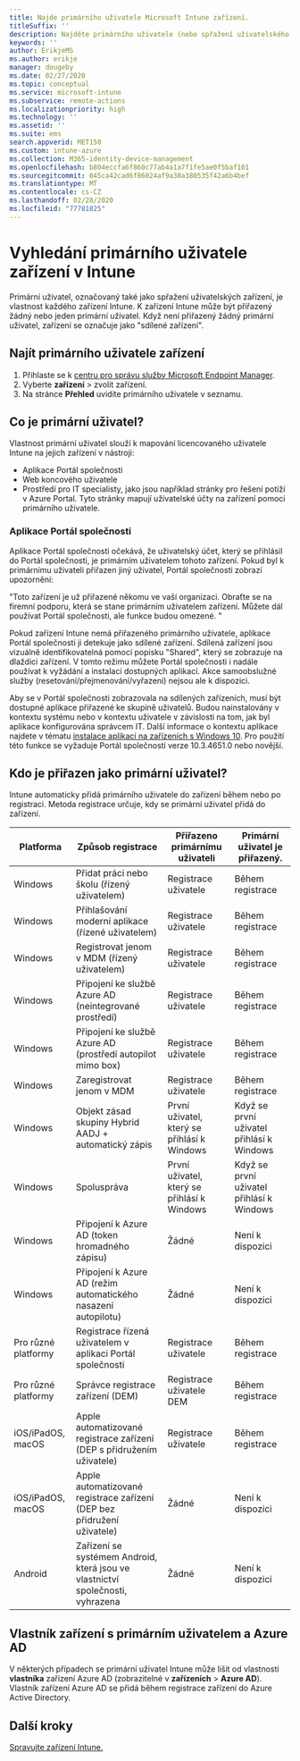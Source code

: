 ```yaml
---
title: Najde primárního uživatele Microsoft Intune zařízení.
titleSuffix: ''
description: Najděte primárního uživatele (nebo spřažení uživatelského zařízení) zařízení Intune.
keywords: ''
author: ErikjeMS
ms.author: erikje
manager: dougeby
ms.date: 02/27/2020
ms.topic: conceptual
ms.service: microsoft-intune
ms.subservice: remote-actions
ms.localizationpriority: high
ms.technology: ''
ms.assetid: ''
ms.suite: ems
search.appverid: MET150
ms.custom: intune-azure
ms.collection: M365-identity-device-management
ms.openlocfilehash: b804eccfa6f860c77ab4a1a7f1fe5ae0f5baf101
ms.sourcegitcommit: 045ca42cad6f86024af9a38a380535f42a6b4bef
ms.translationtype: MT
ms.contentlocale: cs-CZ
ms.lasthandoff: 02/28/2020
ms.locfileid: "77781825"
---
```

# <a name="find-the-primary-user-of-an-intune-device"></a>Vyhledání primárního uživatele zařízení v Intune

Primární uživatel, označovaný také jako spřažení uživatelských zařízení, je vlastnost každého zařízení Intune. K zařízení Intune může být přiřazený žádný nebo jeden primární uživatel. Když není přiřazený žádný primární uživatel, zařízení se označuje jako "sdílené zařízení".

## <a name="find-a-devices-primary-user"></a>Najít primárního uživatele zařízení

1. Přihlaste se k [centru pro správu služby Microsoft Endpoint Manager](https://go.microsoft.com/fwlink/?linkid=2109431).
2. Vyberte **zařízení** > zvolit zařízení.
3. Na stránce **Přehled** uvidíte primárního uživatele v seznamu.

## <a name="what-is-the-primary-user"></a>Co je primární uživatel?
Vlastnost primární uživatel slouží k mapování licencovaného uživatele Intune na jejich zařízení v nástroji:
- Aplikace Portál společnosti
- Web koncového uživatele
- Prostředí pro IT specialisty, jako jsou například stránky pro řešení potíží v Azure Portal. Tyto stránky mapují uživatelské účty na zařízení pomocí primárního uživatele. 

### <a name="company-portal-app"></a>Aplikace Portál společnosti
Aplikace Portál společnosti očekává, že uživatelský účet, který se přihlásil do Portál společnosti, je primárním uživatelem tohoto zařízení. Pokud byl k primárnímu uživateli přiřazen jiný uživatel, Portál společnosti zobrazí upozornění:

"Toto zařízení je už přiřazené někomu ve vaší organizaci. Obraťte se na firemní podporu, která se stane primárním uživatelem zařízení. Můžete dál používat Portál společnosti, ale funkce budou omezené. "

Pokud zařízení Intune nemá přiřazeného primárního uživatele, aplikace Portál společnosti ji detekuje jako sdílené zařízení. Sdílená zařízení jsou vizuálně identifikovatelná pomocí popisku "Shared", který se zobrazuje na dlaždici zařízení. V tomto režimu můžete Portál společnosti i nadále používat k vyžádání a instalaci dostupných aplikací. Akce samoobslužné služby (resetování/přejmenování/vyřazení) nejsou ale k dispozici.  

Aby se v Portál společnosti zobrazovala na sdílených zařízeních, musí být dostupné aplikace přiřazené ke skupině uživatelů. Budou nainstalovány v kontextu systému nebo v kontextu uživatele v závislosti na tom, jak byl aplikace konfigurována správcem IT. Další informace o kontextu aplikace najdete v tématu [instalace aplikací na zařízeních s Windows 10](../apps/apps-windows-10-app-deploy.md). Pro použití této funkce se vyžaduje Portál společnosti verze 10.3.4651.0 nebo novější.


## <a name="who-is-assigned-as-the-primary-user"></a>Kdo je přiřazen jako primární uživatel?
Intune automaticky přidá primárního uživatele do zařízení během nebo po registraci. Metoda registrace určuje, kdy se primární uživatel přidá do zařízení.

| Platforma | Způsob registrace | Přiřazeno primárnímu uživateli | Primární uživatel je přiřazený. |
| ---- | ---- | ---- | ---- |
| Windows | Přidat práci nebo školu (řízený uživatelem) | Registrace uživatele | Během registrace |   
| Windows | Přihlašování moderní aplikace (řízené uživatelem) | Registrace uživatele | Během registrace | 
| Windows | Registrovat jenom v MDM (řízený uživatelem) | Registrace uživatele | Během registrace | 
| Windows | Připojení ke službě Azure AD (neintegrované prostředí) | Registrace uživatele | Během registrace | 
| Windows | Připojení ke službě Azure AD (prostředí autopilot mimo box) | Registrace uživatele | Během registrace | 
| Windows | Zaregistrovat jenom v MDM | Registrace uživatele | Během registrace | 
| Windows | Objekt zásad skupiny Hybrid AADJ + automatický zápis | První uživatel, který se přihlásí k Windows | Když se první uživatel přihlásí k Windows| 
| Windows | Spoluspráva | První uživatel, který se přihlásí k Windows | Když se první uživatel přihlásí k Windows | 
| Windows | Připojení k Azure AD (token hromadného zápisu) | Žádné | Není k dispozici | 
| Windows | Připojení k Azure AD (režim automatického nasazení autopilotu) | Žádné | Není k dispozici | 
| Pro různé platformy | Registrace řízená uživatelem v aplikaci Portál společnosti | Registrace uživatele | Během registrace |
| Pro různé platformy | Správce registrace zařízení (DEM) | Registrace uživatele DEM | Během registrace |
| iOS/iPadOS, macOS | Apple automatizované registrace zařízení (DEP s přidružením uživatele) | Registrace uživatele | Během registrace |
| iOS/iPadOS, macOS | Apple automatizované registrace zařízení (DEP bez přidružení uživatele) | Žádné | Není k dispozici |
| Android | Zařízení se systémem Android, která jsou ve vlastnictví společnosti, vyhrazena | Žádné | Není k dispozici |

## <a name="primary-user-and-azure-ad-device-owner"></a>Vlastník zařízení s primárním uživatelem a Azure AD
V některých případech se primární uživatel Intune může lišit od vlastnosti **vlastníka** zařízení Azure AD (zobrazitelné v **zařízeních** > **Azure AD**). Vlastník zařízení Azure AD se přidá během registrace zařízení do Azure Active Directory.

## <a name="next-steps"></a>Další kroky
[Spravujte zařízení Intune.](device-management.md)
